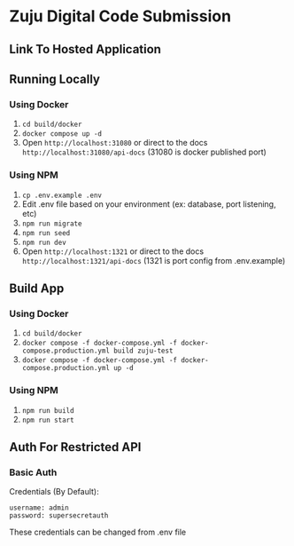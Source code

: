 # Zuju Digital Code Submission
## Link To Hosted Application

## Running Locally
### Using Docker
1. ```cd build/docker```
2. ```docker compose up -d```
3. Open ```http://localhost:31080``` or direct to the docs ```http://localhost:31080/api-docs``` (31080 is docker published port)

### Using NPM
1. ```cp .env.example .env```
2. Edit .env file based on your environment (ex: database, port listening, etc)
3. ```npm run migrate```
4. ```npm run seed```
5. ```npm run dev```
6. Open ```http://localhost:1321``` or direct to the docs ```http://localhost:1321/api-docs``` (1321 is port config from .env.example)

## Build App 
### Using Docker
1. ```cd build/docker```
2. ```docker compose -f docker-compose.yml -f docker-compose.production.yml build zuju-test```
3. ```docker compose -f docker-compose.yml -f docker-compose.production.yml up -d```

### Using NPM
1. ```npm run build```
2. ```npm run start```

## Auth For Restricted API
### Basic Auth
Credentials (By Default):
```
username: admin
password: supersecretauth

```

These credentials can be changed from .env file

